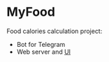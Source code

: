 # MyFood

Food calories calculation project:

- Bot for Telegram
- Web server and [UI](https://github.com/devldavydov/myfood-ui)

